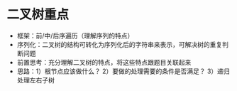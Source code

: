 # 二叉树重点

* 框架：前/中/后序遍历（理解序列的特点）
* 序列化：二叉树的结构可转化为序列化后的字符串来表示，可解决树的重复判断问题
* 前置思考：充分理解二叉树的特点，将这些特点跟题目关联起来
* 思路：1）根节点应该做什么？ 2）要做的处理需要的条件是否满足？ 3）递归处理左右子树